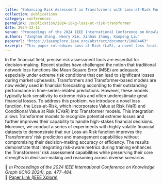 ```yaml
---
title: "Enhancing Risk Assessment in Transformers with Loss-at-Risk Functions"
collection: publications
category: conferences
permalink: /publication/2024-ickg-loss-at-risk-transformer
date: 2024-12-11
venue: "Proceedings of the 2024 IEEE International Conference on Knowledge Graph (ICKG 2024)"
authors: "Jinghan Zhang, Henry Xie, Xinhao Zhang, Kunpeng Liu"
paperurl: "https://ieeexplore.ieee.org/abstract/document/10884463"
excerpt: "This paper introduces Loss-at-Risk (LaR), a novel loss function integrating Value-at-Risk (VaR) and Conditional Value-at-Risk (CVaR) into Transformer-based models, enhancing sensitivity to extreme financial risks."
---
```


In the financial field, precise risk assessment tools are essential for decision-making. Recent studies have challenged the notion that traditional network loss functions like Mean Square Error (MSE) are adequate, especially under extreme risk conditions that can lead to significant losses during market upheavals. Transformers and Transformer-based models are now widely used in financial forecasting according to their outstanding performance in time-series-related predictions. However, these models typically lack sensitivity to extreme risks and often underestimate great financial losses. To address this problem, we introduce a novel loss function, the Loss-at-Risk, which incorporates Value at Risk (VaR) and Conditional Value at Risk (CVaR) into Transformer models. This integration allows Transformer models to recognize potential extreme losses and further improves their capability to handle high-stakes financial decisions. Moreover, we conduct a series of experiments with highly volatile financial datasets to demonstrate that our Loss-at-Risk function improves the Transformers’ risk prediction and management capabilities without compromising their decision-making accuracy or efficiency. The results demonstrate that integrating risk-aware metrics during training enhances the Transformers’ risk assessment capabilities while preserving their core strengths in decision-making and reasoning across diverse scenarios.

📄 *In Proceedings of the 2024 IEEE International Conference on Knowledge Graph (ICKG 2024), pp. 477–484.*  
🔗 [Paper Link (IEEE Xplore)](https://ieeexplore.ieee.org/abstract/document/10884463)
